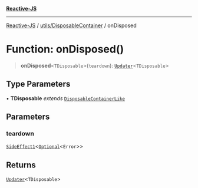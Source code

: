 [**Reactive-JS**](../../../README.md)

***

[Reactive-JS](../../../README.md) / [utils/DisposableContainer](../README.md) / onDisposed

# Function: onDisposed()

> **onDisposed**\<`TDisposable`\>(`teardown`): [`Updater`](../../../functions/type-aliases/Updater.md)\<`TDisposable`\>

## Type Parameters

• **TDisposable** *extends* [`DisposableContainerLike`](../../interfaces/DisposableContainerLike.md)

## Parameters

### teardown

[`SideEffect1`](../../../functions/type-aliases/SideEffect1.md)\<[`Optional`](../../../functions/type-aliases/Optional.md)\<`Error`\>\>

## Returns

[`Updater`](../../../functions/type-aliases/Updater.md)\<`TDisposable`\>
